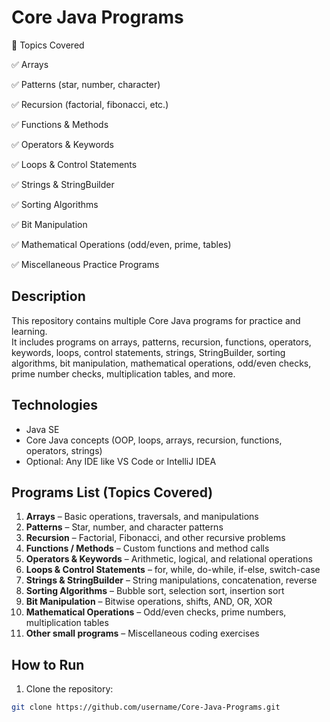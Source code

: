 
# Core Java Programs

📌 Topics Covered

✅ Arrays

✅ Patterns (star, number, character)

✅ Recursion (factorial, fibonacci, etc.)

✅ Functions & Methods

✅ Operators & Keywords

✅ Loops & Control Statements

✅ Strings & StringBuilder

✅ Sorting Algorithms

✅ Bit Manipulation

✅ Mathematical Operations (odd/even, prime, tables)

✅ Miscellaneous Practice Programs

## Description
This repository contains multiple Core Java programs for practice and learning.  
It includes programs on arrays, patterns, recursion, functions, operators, keywords, loops, control statements, strings, StringBuilder, sorting algorithms, bit manipulation, mathematical operations, odd/even checks, prime number checks, multiplication tables, and more.

## Technologies
- Java SE
- Core Java concepts (OOP, loops, arrays, recursion, functions, operators, strings)
- Optional: Any IDE like VS Code or IntelliJ IDEA

## Programs List (Topics Covered)
1. **Arrays** – Basic operations, traversals, and manipulations  
2. **Patterns** – Star, number, and character patterns  
3. **Recursion** – Factorial, Fibonacci, and other recursive problems  
4. **Functions / Methods** – Custom functions and method calls  
5. **Operators & Keywords** – Arithmetic, logical, and relational operations  
6. **Loops & Control Statements** – for, while, do-while, if-else, switch-case  
7. **Strings & StringBuilder** – String manipulations, concatenation, reverse  
8. **Sorting Algorithms** – Bubble sort, selection sort, insertion sort  
9. **Bit Manipulation** – Bitwise operations, shifts, AND, OR, XOR  
10. **Mathematical Operations** – Odd/even checks, prime numbers, multiplication tables  
11. **Other small programs** – Miscellaneous coding exercises  

## How to Run
1. Clone the repository:
```bash
git clone https://github.com/username/Core-Java-Programs.git
